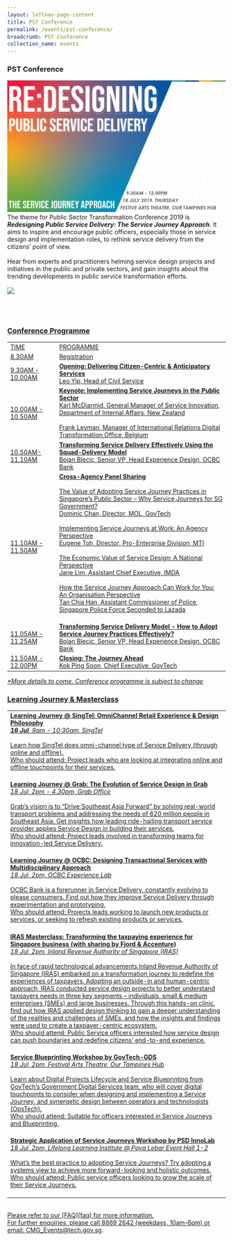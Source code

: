 ```yaml
---
layout: leftnav-page-content
title: PST Conference
permalink: /events/pst-conference/
breadcrumb: PST Conference
collection_name: events
---
```


### PST Conference
![PST Conference](/images/Conference_Banner.png)
<br>
The theme for Public Sector Transformation Conference 2019 is <i><b>Redesigning Public Service Delivery: The Service Journey Approach</b></i>. It aims to inspire and encourage public officers, especially those in service design and implementation roles, to rethink service delivery from the citizens’ point of view.
<br>
<br>
Hear from experts and practitioners helming service design projects and initiatives in the public and private sectors, and  gain insights about the trending developments in public service transformation efforts. 
<br>
<br>
<a href="https://www.eventbrite.sg/e/public-service-transformation-2019-tickets-61859650881"><img src="/images/sign-up-btn.png" style="width:280px" /> 

<br>
<br>


### Conference Programme
<!-- Schedule --> 
<table>
  <tr>
    <td>TIME</td>
    <td>PROGRAMME<br>
    </td>
  </tr>
  <tr>
    <td>8.30AM</td>
    <td>Registration</td>
  </tr>
  <tr>
    <td>9.30AM - 10.00AM</td>
    <td><b>Opening: Delivering Citizen-Centric & Anticipatory Services </b><br>
      Leo Yip, Head of Civil Service</td>
  </tr>
  <tr>
    <td>10.00AM - 10.50AM</td>
    <td><b>Keynote: Implementing Service Journeys in the Public Sector</b><br> 
    Karl McDiarmid, General Manager of Service Innovation, Department of Internal Affairs, New Zealand<br><br>
    Frank Leyman, Manager of International Relations Digital Transformation Office, Belgium
</td>
  </tr>
  <tr>
    <td>10.50AM-11.10AM</td>
    <td><b>Transforming Service Delivery Effectively Using the Squad-Delivery Model</b><br>
    Bojan Blecic, Senior VP, Head Experience Design, OCBC Bank
</td>
  </tr>
  <tr>
    <td>11.10AM - 11.50AM</td>
    <td><b>Cross-Agency Panel Sharing</b><br>
    <br>
    The Value of Adopting Service Journey Practices in Singapore’s Public Sector – Why Service Journeys for SG Government? <br>
    Dominic Chan, Director, MOL, GovTech <br>
    <br>
    Implementing Service Journeys at Work: An Agency Perspective<br>
    Eugene Toh, Director, Pro-Enterprise Division, MTI<br>
    <br>
    The Economic Value of Service Design: A National Perspective<br>
    Jane Lim, Assistant Chief Executive, IMDA<br>
    <br>
    How the Service Journey Approach Can Work for You: An Organisation Perspective<br>
    Tan Chia Han, Assistant Commissioner of Police, Singapore Police Force Seconded to Lazada<br>
    <br>
    </td>
  </tr>
  <tr>
    <td>11.05AM - 11.25AM</td>
    <td><b>Transforming Service Delivery Model - How to Adopt Service Journey Practices Effectively?</b><br>
     Bojan Blecic, Senior VP, Head Experience Design, OCBC Bank
    </td>
  </tr>
  <tr>
    <td>11.50AM - 12.00PM</td>
    <td><b>Closing: The Journey Ahead</b><br>
       Kok Ping Soon, Chief Executive, GovTech</td>
  </tr>
</table>
<i>*More details to come. Conference programme is subject to change </i>
<br>


<!-- Speakers --> 
<!--
### Conference Speakers
<table>
  <tr>
    <td>
      <a href="/events/learning-journeys/event-details/event-a"> <img src="/images/Bojan_Bleicic.jpg"/> </a><br>
      <b>Bojan Blecic</b> | Senior VP, Head Experience Design, OCBC Bank <br>
    </td>
    <td>
    <b> Tranforming Service Delivery Model Effectively - How to Adopt SJ Practices Effiectively</b><br>
    <br>
    Bojan is responsible for the design and improvemeny of all major touch points between OCBC and its customers. His current work focuses on delivering effortless banking experiences and spearheading change to create a more customer centric organisation. <br>
    <br>
    Bojan is also a Board member of GovTech, and has been invaluable in providing guidance to the organisation. 
    <br>
    <br>
    </td>
  </tr>
  <tr>
    <td>
      <img src="/images/Dominic_Chan.jpg"/> <br>
      <b>Dominic Chan</b> | Director, Moments of Life, GovTech <br>
    </td>
    <td>
    <b>The Value of Adopting the Service Journey Practice in Singapore - Why Service Journey for Singapore Government?</b><br>
    <br>
    Dominic is Director of Moments of Life at GovTech. <br>
    <br>
    Prior to joining the civil service, Dominic was the Senior Vice President, Operations of PCI Limited. 
    <br>
    </td>
  </tr>
  <tr>
    <td>
      <img src="/images/Kok_Ping_Soon.jpg"/><br>
      <b>Kok Ping Soon</b> | Chief Executive, GovTech<br>
    </td>
    <td>
    Ping Soon is Chief Executive of the GovTech, the lead agency driving Singapore's Smart Nation initiative and public sector digital transformation. <br>
    <br>
    </td>
  </tr>
</table>
<br>
<br>
<br> -->

### Learning Journey & Masterclass
<!-- Learning Journey --> 
<table>
  <tr>
    <td>
      <b>Learning Journey @ SingTel: OmniChannel Retail Experience & Design Philosophy</b><br>
      <i><b>16 Jul</b>, 9am - 10:30am, <a href="https://www.google.com/maps/dir/1.298432,103.8565376/31+Exeter+Rd,+Singtel+Shop+Comcentre,+Comcentre,+239732/@1.297163,103.8387296,15z/data=!3m1!4b1!4m9!4m8!1m1!4e1!1m5!1m1!1s0x31da1990b6d4d0bd:0x846df0099ea6ac80!2m2!1d103.8384311!2d1.2990123">SingTel</a></i>
     <br>
     <br>
    Learn how SingTel does omni-channel type of Service Delivery (through online and offline). <br>
    <u>Who should attend:</u> Project leads who are looking at integrating online and offline touchpoints for their services.
<br>
    <br>
    </td>
  </tr>
  <tr>
    <td>
      <b>Learning Journey @ Grab: The Evolution of Service Design in Grab</b><br>
      <i>18 Jul, 2pm - 4.30pm, <a href="https://www.google.com/maps/dir//grab+office/data=!4m6!4m5!1m1!4e2!1m2!1m1!1s0x31da19110a2628c3:0x8cafbb3afb4ef55c?sa=X&ved=2ahUKEwjX5IHu7J_iAhWab30KHShaBfkQ9RcwAHoECAEQCQ">Grab Office</a></i>
    <br>
    <br>
    Grab’s vision is to “Drive Southeast Asia Forward” by solving real-world transport problems and addressing the needs of 620 million people in Southeast Asia. Get insights how leading ride-hailing transport service provider applies Service Design in building their services. <br>
    <u>Who should attend:</u> Project leads involved in transforming teams for innovation-led Service Delivery. <br>
    <br>
    </td>
  </tr>
  <tr>
    <td>
      <b>Learning Journey @ OCBC: Designing Transactional Services with Multidisciplinary Approach </b><br>
      <i>18 Jul, 2pm, <a href="https://www.google.com/maps/dir/1.294336,103.8508032/The+Open+Vault+@OCBC,+53+New+Bridge+Rd,+%2301-00,+Singapore+059402/@1.291506,103.8467775,17z/data=!3m1!4b1!4m9!4m8!1m1!4e1!1m5!1m1!1s0x31da190a9270ab6f:0xb5e532e76465ecee!2m2!1d103.8469643!2d1.2880859">OCBC Experience Lab</a></i>
    <br>
    <br>
      OCBC Bank is a forerunner in Service Delivery, constantly evolving to please consumers. Find out how they improve Service Delivery through experimentation and prototyping. <br>
      <u>Who should attend:</u> Projects leads working to launch new products or services, or seeking to refresh existing products or services.
      <br>
    <br>
    </td>
  </tr>
  <tr>
    <td>
     <b>IRAS Masterclass: Transforming the taxpaying experience for Singapore business (with sharing by Fjord & Accenture)</b><br>
     <i>18 Jul, 2pm, <a href="https://www.google.com/maps/dir//iras/data=!4m6!4m5!1m1!4e2!1m2!1m1!1s0x31da19e7aa4548a1:0x4531bdf6fbce07e4?sa=X&ved=2ahUKEwi41JL4nNTiAhUQfX0KHU9XDCQQ9RcwFnoECAgQEA">Inland Revenue Authority of Singapore (IRAS)</a></i>
    <br>
    <br>
    In face of rapid technological advancements Inland Revenue Authority of Singapore (IRAS) embarked on a transformation journey to redefine the experiences of taxpayers. Adopting an outside-in and human-centric approach, IRAS conducted service design projects to better understand taxpayers needs in three key segments – individuals, small & medium enterprises (SMEs) and large businesses. Through this hands-on clinic, find out how IRAS applied design thinking to gain a deeper understanding of the realities and challenges of SMEs, and how the insights and findings were used to create a taxpayer-centric ecosystem. <br>
      <u>Who should attend:</u> Public Service officers interested how service design can push boundaries and redefine citizens’ end-to-end experience.
    <br>
    <br>
    </td>
  </tr>
  <tr>
    <td>
      <b>Service Blueprinting Workshop by GovTech-GDS</b><br>
      <i> 18 Jul, 2pm, <a href="https://www.google.com/maps/dir//Our+Tampines+Hub,+1+Tampines+Walk,+Festive+Arts+Theatre,+Singapore+528523/@1.3520896,103.9382944,17z/data=!4m8!4m7!1m0!1m5!1m1!1s0x31da3d12568bcc27:0x22b395ce842fa5d8!2m2!1d103.9404831!2d1.3520896">Festival Arts Theatre, Our Tampines Hub</a></i>
    <br>
     <br>
      Learn about Digital Projects Lifecycle and Service Blueprinting from GovTech’s Government Digital Services team, who will cover digital touchpoints to consider when designing and implementing a Service Journey, and synergetic design between operators and technologists (OpsTech).<br>
      <u>Who should attend:</u> Suitable for officers interested in Service Journeys and Blueprinting.
    <br>
    <br>
    </td>
  </tr>
  <tr>
    <td>
      <b>Strategic Application of Service Journeys Workshop by PSD InnoLab</b><br>
      <i>18 Jul, 2pm, <a href="https://www.google.com/maps/dir/1.298432,103.8565376/Eunos+Road+8,+Lifelong+Learning+Institute,+Singapore/@1.309137,103.8395503,15z/data=!4m9!4m8!1m1!4e1!1m5!1m1!1s0x31da18188d9cbf0f:0x366088767c724265!2m2!1d103.8923139!2d1.3197616">Lifelong Learning Institute @ Paya Lebar Event Hall 1-2</a></i>
    <br>
    <br>
      What’s the best practice to adopting Service Journeys? Try adopting a systems view to achieve more forward-looking and holistic outcomes. <br>
      <u>Who should attend:</u> Public service officers looking to grow the scale of their Service Journeys.
<br>
    <br>
    </td>
  </tr>
</table>

<br> 
Please refer to our [FAQ](faq) for more information. <br>
For further enquiries, please call 8869 2642 (weekdays, 10am-6pm) or email: <a href="mailto:CMG_Events@tech.gov.sg">CMG_Events@tech.gov.sg</a>.<br>
<br>
<br>



